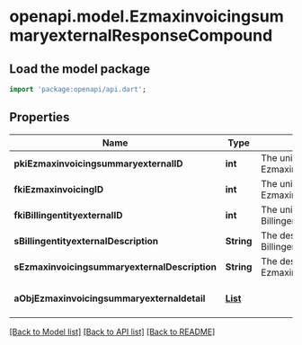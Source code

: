 # openapi.model.EzmaxinvoicingsummaryexternalResponseCompound

## Load the model package
```dart
import 'package:openapi/api.dart';
```

## Properties
Name | Type | Description | Notes
------------ | ------------- | ------------- | -------------
**pkiEzmaxinvoicingsummaryexternalID** | **int** | The unique ID of the Ezmaxinvoicingsummaryexternal | [optional] 
**fkiEzmaxinvoicingID** | **int** | The unique ID of the Ezmaxinvoicing | [optional] 
**fkiBillingentityexternalID** | **int** | The unique ID of the Billingentityexternal | 
**sBillingentityexternalDescription** | **String** | The description of the Billingentityexternal | 
**sEzmaxinvoicingsummaryexternalDescription** | **String** | The description of the Ezmaxinvoicingsummaryexternal | 
**aObjEzmaxinvoicingsummaryexternaldetail** | [**List<EzmaxinvoicingsummaryexternaldetailResponseCompound>**](EzmaxinvoicingsummaryexternaldetailResponseCompound.md) |  | [default to const []]

[[Back to Model list]](../README.md#documentation-for-models) [[Back to API list]](../README.md#documentation-for-api-endpoints) [[Back to README]](../README.md)


